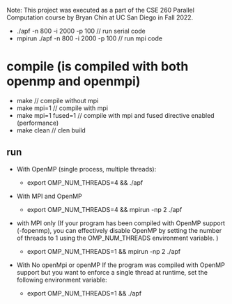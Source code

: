 Note: This project was executed as a part of the CSE 260 Parallel Computation course by Bryan Chin at UC San Diego in Fall 2022.
-  ./apf -n 800 -i 2000 -p 100        // run serial code 
- mpirun ./apf -n 800 -i 2000 -p 100  // run mpi code 
# compile (is compiled with both openmp and openmpi)
  - make         // compile without mpi 
  - make mpi=1   // compile with mpi 
  - make mpi=1 fused=1 // compile with mpi and fused directive enabled (performance) 
  - make clean   // clen build 
## run 
 - With OpenMP (single process, multiple threads):
    - export OMP_NUM_THREADS=4 && ./apf  
 - With MPI and OpenMP
   - export OMP_NUM_THREADS=4 && mpirun -np 2 ./apf
 - with MPI only 
   (If your program has been compiled with OpenMP support   
   (-fopenmp), you can effectively disable OpenMP by setting the number of threads to 1 using the OMP_NUM_THREADS environment variable. )
   
   - export OMP_NUM_THREADS=1 && mpirun -np 2 ./apf
 - With No openMpi or openMP 
   If the program was compiled with OpenMP support but you want to enforce a single thread at runtime, set the following environment variable:
   
    - export OMP_NUM_THREADS=1 &&  ./apf
